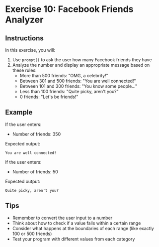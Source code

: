 # Exercise 10: Facebook Friends Analyzer

## Instructions
In this exercise, you will:
1. Use `prompt()` to ask the user how many Facebook friends they have
2. Analyze the number and display an appropriate message based on these rules:
   - More than 500 friends: "OMG, a celebrity!"
   - Between 301 and 500 friends: "You are well connected!"
   - Between 101 and 300 friends: "You know some people..."
   - Less than 100 friends: "Quite picky, aren't you?"
   - 0 friends: "Let's be friends!"

## Example
If the user enters:
- Number of friends: 350

Expected output:
```
You are well connected!
```

If the user enters:
- Number of friends: 50

Expected output:
```
Quite picky, aren't you?
```

## Tips
- Remember to convert the user input to a number
- Think about how to check if a value falls within a certain range
- Consider what happens at the boundaries of each range (like exactly 100 or 500 friends)
- Test your program with different values from each category 